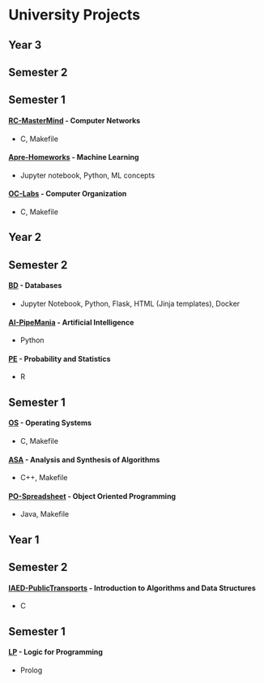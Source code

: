 # University Projects

## Year 3

## Semester 2

## Semester 1
#### [RC-MasterMind](https://github.com/VascoConceicao/RC-MasterMind) - Computer Networks
- C, Makefile
  

#### [Apre-Homeworks](https://github.com/VascoConceicao/Apre-Homeworks) - Machine Learning
- Jupyter notebook, Python, ML concepts

  
#### [OC-Labs](https://github.com/VascoConceicao/OC-Labs) - Computer Organization
- C, Makefile


## Year 2
## Semester 2
#### [BD](https://github.com/VascoConceicao/BD) - Databases
- Jupyter Notebook, Python, Flask, HTML (Jinja templates), Docker


#### [AI-PipeMania](https://github.com/VascoConceicao/AI-PipeMania) - Artificial Intelligence
- Python


#### [PE](https://github.com/VascoConceicao/PE) - Probability and Statistics
- R


## Semester 1
#### [OS](https://github.com/VascoConceicao/OS) - Operating Systems
- C, Makefile


#### [ASA](https://github.com/VascoConceicao/ASA) - Analysis and Synthesis of Algorithms
- C++, Makefile


#### [PO-Spreadsheet](https://github.com/VascoConceicao/PO-Spreadsheet) - Object Oriented Programming
- Java, Makefile


## Year 1
## Semester 2
#### [IAED-PublicTransports](https://github.com/VascoConceicao/IAED-PublicTransports) - Introduction to Algorithms and Data Structures
- C


## Semester 1
#### [LP](https://github.com/VascoConceicao/LP) - Logic for Programming
- Prolog

